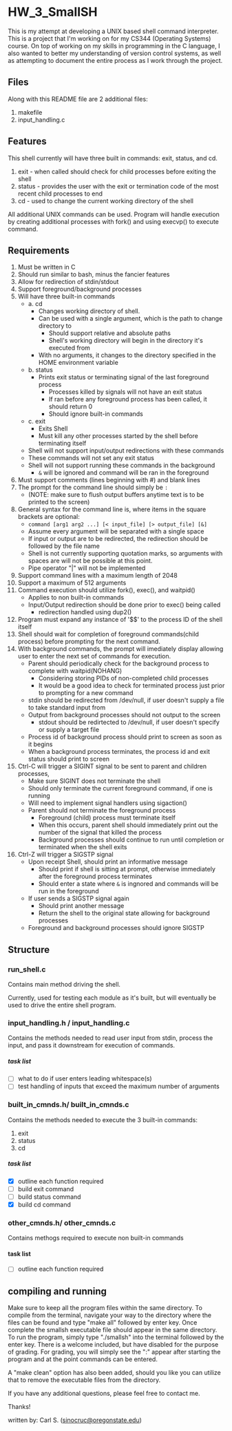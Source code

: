 # HW_3_SmallSH
This is my attempt at developing a UNIX based shell command interpreter. This is a project that I'm working on for my CS344 (Operating Systems) course. On top of working on my skills in programming in the C language, I also wanted to better my understanding of version control systems, as well as attempting to document the entire process as I work through the project. 

## Files
Along with this README file are 2 additional files:
1.  makefile
2.  input_handling.c

## Features
This shell currently will have three built in commands: exit, status, and cd.
1. exit - when called should check for child processes before exiting the shell
2. status - provides the user with the exit or termination code of the most recent child processes to end
3. cd - used to change the current working directory of the shell

All additional UNIX commands can be used. Program will handle execution by creating additional processes
with fork() and using execvp() to execute command.

## Requirements
1. Must be written in C
2. Should run similar to bash, minus the fancier features
3. Allow for redirection of stdin/stdout
4. Support foreground/background processes
5. Will have three built-in commands
   - a. cd 
        - Changes working directory of shell.
        - Can be used with a single argument, which is the path to change directory to 
          - Should support relative and absolute paths
          - Shell's working directory will begin in the directory it's executed from 
        - With no arguments, it changes to the directory specified in the HOME environment variable
   - b. status
        - Prints exit status or terminating signal of the last foreground process
          - Processes killed by signals will not have an exit status
          - If ran before any foreground process has been called, it should return 0
          - Should ignore built-in commands
   - c. exit
        - Exits Shell
        - Must kill any other processes started by the shell before terminating itself
   - Shell will not support input/output redirections with these commands
   - These commands will not set any exit status
   - Shell will not support running these commands in the background
     - `&` will be ignored and command will be ran in the foreground
6. Must support comments (lines beginning with #) and blank lines
7. The prompt for the command line should simply be `: `
   - (NOTE: make sure to flush output buffers anytime text is to be printed to the screen)
8. General syntax for the command line is, where items in the square brackets are optional: 
   - `command [arg1 arg2 ...] [< input_file] [> output_file] [&]`
   - Assume every argument will be separated with a single space
   - If input or output are to be redirected, the redirection should be followed by the file name
   - Shell is not currently supporting quotation marks, so arguments with spaces are will not be 
     possible at this point.
   - Pipe operator "|" will not be implemented
9. Support command lines with a maximum length of 2048
10. Support a maximum of 512 arguments
11. Command execution should utilize fork(), exec(), and waitpid()
    - Applies to non built-in commands
    - Input/Output redirection should be done prior to exec() being called
      - redirection handled using dup2()
12. Program must expand any instance of '$$' to the process ID of the shell itself
13. Shell should wait for completion of foreground commands(child process) before prompting for the next command. 
14. With background commands, the prompt will imediately display allowing user to enter the next set of commands for execution.
    - Parent should periodically check for the background process to complete with waitpid(NOHANG)
      - Considering storing PIDs of non-completed child processes
      - It would be a good idea to check for terminated process just prior to prompting for a new command
    - stdin should be redirected from /dev/null, if user doesn't supply a file to take standard input from
    - Output from background processes should not output to the screen
      - stdout should be redirtected to /dev/null, if user doesn't specify or supply a target file
    - Process id of background process should print to screen as soon as it begins
    - When a background process terminates, the process id and exit status should print to screen
15. Ctrl-C will trigger a SIGINT signal to be sent to parent and children processes, 
    - Make sure SIGINT does not terminate the shell
    - Should only terminate the current foreground command, if one is running
    - Will need to implement signal handlers using sigaction()
    - Parent should not terminate the foreground process
      - Foreground (child) process must terminate itself
      - When this occurs, parent shell should immediately print out the number of the signal that killed the process
      - Background processes should continue to run until completion or terminated when the shell exits
16. Ctrl-Z will trigger a SIGSTP signal  
    - Upon receipt Shell, should print an informative message
      - Should print if shell is sitting at prompt, otherwise immediately after the foreground process terminates
      - Should enter a state where `&` is ingnored and commands will be run in the foreground
    - If user sends a SIGSTP signal again
      - Should print another message
      - Return the shell to the original state allowing for background processes
    - Foreground and background processes should ignore SIGSTP

## Structure
### run_shell.c
Contains main method driving the shell.

Currently, used for testing each module as it's built, but will eventually be used to drive the entire shell program.

### input_handling.h / input_handling.c
Contains the methods needed to read user input from stdin, process the input, and pass it downstream for 
execution of commands. 
##### task list
- [ ] what to do if user enters leading whitespace(s)
- [ ] test handling of inputs that exceed the maximum number of arguments

### built_in_cmnds.h/ built_in_cmnds.c
Contains the methods needed to execute the 3 built-in commands:
1. exit
2. status
3. cd
##### task list
- [x] outline each function required
- [ ] build exit command
- [ ] build status command
- [x] build cd command

### other_cmnds.h/ other_cmnds.c
Contains methogs required to execute non built-in commands
#### task list
- [ ] outline each function required
 
## compiling and running
Make sure to keep all the program files within the same directory. To compile from the terminal, 
navigate your way to the directory where the files can be found and type "make all" followed by
enter key. Once complete the smallsh executable file should appear in the same directory. To run the 
program, simply type "./smallsh" into the terminal followed by the enter key. There is a welcome 
included, but have disabled for the purpose of grading. For grading, you will simply see the ":" 
appear after starting the program and at the point commands can be entered.

A "make clean" option has also been added, should you like you can utilize that to remove the executable
files from the directory. 

If you have any additional questions, please feel free to contact me.

Thanks!

written by: Carl S. (sinocruc@oregonstate.edu)
